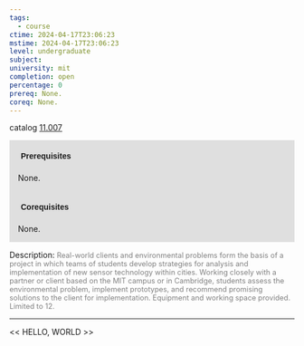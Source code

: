 ```yaml
---
tags:
  - course
ctime: 2024-04-17T23:06:23
mstime: 2024-04-17T23:06:23
level: undergraduate
subject: 
university: mit
completion: open
percentage: 0
prereq: None.
coreq: None.
---
```


catalog [11.007](http://student.mit.edu/catalog/m11a.html#11.007)

<span style="display: block; padding: 15px; background-color: rgb(100, 100, 100, 0.2);"><font id="m_prereq661_0" style="display: block; font-family: Arial, sans-serif; font-weight: bold; padding: 5px">Prerequisites</font><br><span id="prereq661_0">None.</span></span>
<span style="display: block; padding: 15px; background-color: rgb(100, 100, 100, 0.2);"><font id="m_coreq661_0" style="display: block; font-family: Arial, sans-serif; font-weight: bold; padding: 5px">Corequisites</font><br><span id="coreq661_0">None.</span></span>

<font style="">Description:</font>
<font style="color: grey; font-size: 0.8rem;">Real-world clients and environmental problems form the basis of a project in which teams of students develop strategies for analysis and implementation of new sensor technology within cities. Working closely with a partner or client based on the MIT campus or in Cambridge, students assess the environmental problem, implement prototypes, and recommend promising solutions to the client for implementation. Equipment and working space provided. Limited to 12.</font>



---

<< HELLO, WORLD >>
